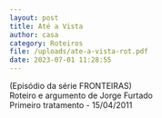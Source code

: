 ```yaml
---
layout: post
title: Até a Vista
author: casa
category: Roteiros
file: /uploads/ate-a-vista-rot.pdf
date: 2023-07-01 11:28:55
---
```

(Episódio da série FRONTEIRAS)\
Roteiro e argumento de Jorge Furtado\
Primeiro tratamento - 15/04/2011
